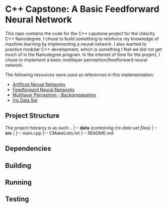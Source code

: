 # C++ Capstone: A Basic Feedforward Neural Network

This repo contains the code for the C++ capstone project for the Udacity C++ Nanodegree. I chose to build something to reinforce my knowledge of machine learning by implementing a neural network. I also wanted to practice modular C++ development, which is something I feel we did not get much of in the Nanodegree program. In the interest of time for the project, I chose to implement a basic multilayer perceptron/feedforward neural network.

The following resources were used as references in this implementation:
- [Artificial Nerual Networks](https://brilliant.org/wiki/artificial-neural-network/)
- [Feedforward Neural Networks](https://brilliant.org/wiki/feedforward-neural-networks/)
- [Multilayer Perceptron - Backpropagation](https://www.cse.unsw.edu.au/~cs9417ml/MLP2/BackPropagation.html)
- [Iris Data Set](http://archive.ics.uci.edu/ml/datasets/Iris)

## Project Structure

The project heirarcy is as such:
.
|-- **data** _(containing iris data set files)_
|-- **src**
|   |-- main.cpp
|-- CMakeLists.txt
|-- README.md

## Dependencies

## Building

## Running

## Testing

